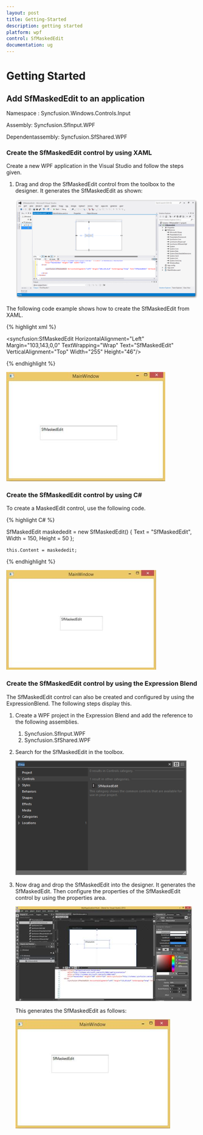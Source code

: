 ```yaml
---
layout: post
title: Getting-Started
description: getting started
platform: wpf
control: SfMaskedEdit
documentation: ug
---
```


# Getting Started

## Add SfMaskedEdit to an application

Namespace : Syncfusion.Windows.Controls.Input

Assembly: Syncfusion.SfInput.WPF

Dependentassembly: Syncfusion.SfShared.WPF

### Create the SfMaskedEdit control by using XAML

Create a new WPF application in the Visual Studio and follow the steps given.

1. Drag and drop the SfMaskedEdit control from the toolbox to the designer. It generates the SfMaskedEdit as shown:

   ![](Getting-Started_images/Getting-Started_img1.png)



The following code example shows how to create the SfMaskedEdit from XAML.

{% highlight xml %}

<syncfusion:SfMaskedEdit HorizontalAlignment="Left" Margin="103,143,0,0" TextWrapping="Wrap" Text="SfMaskedEdit" VerticalAlignment="Top" Width="255" Height="46"/>

{% endhighlight %}

![](Getting-Started_images/Getting-Started_img2.jpeg)



### Create the SfMaskedEdit control by using C#

To create a MaskedEdit control, use the following code.

{% highlight C# %}

   SfMaskedEdit maskededit = new SfMaskedEdit() { Text = "SfMaskedEdit", Width = 150, Height = 50 };

    this.Content = maskededit;
	
{% endhighlight %}

![](Getting-Started_images/Getting-Started_img3.jpeg)



### Create the SfMaskedEdit control by using the Expression Blend

The SfMaskedEdit control can also be created and configured by using the ExpressionBlend. The following steps display this.

1. Create a WPF project in the Expression Blend and add the reference to the following assemblies.
   
   1. Syncfusion.SfInput.WPF
   2. Syncfusion.SfShared.WPF
   
2. Search for the SfMaskedEdit in the toolbox.



   ![](Getting-Started_images/Getting-Started_img4.png)



3. Now drag and drop the SfMaskedEdit into the designer. It generates the SfMaskedEdit. Then configure the properties of the SfMaskedEdit control by using the properties area.

   ![](Getting-Started_images/Getting-Started_img5.jpeg)



   This generates the SfMaskedEdit as follows:

   ![](Getting-Started_images/Getting-Started_img6.jpeg)